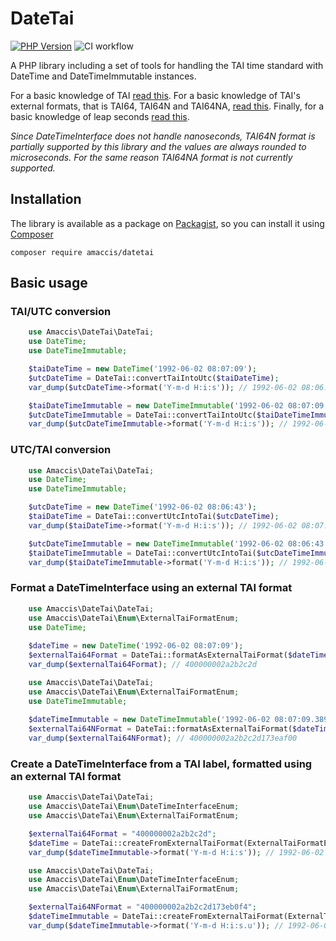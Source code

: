 # DateTai

[![PHP Version](https://img.shields.io/badge/php-%5E8.1.7-blue.svg)](https://img.shields.io/badge/php-%5E8.1.7-blue.svg)
![CI workflow](https://github.com/amaccis/datetai/actions/workflows/ci.yml/badge.svg)


A PHP library including a set of tools for handling the TAI time standard with DateTime and DateTimeImmutable instances.

For a basic knowledge of TAI [read this](https://en.wikipedia.org/wiki/International_Atomic_Time).
For a basic knowledge of TAI's external formats, that is TAI64, TAI64N and TAI64NA, [read this](https://cr.yp.to/libtai/tai64.html).
Finally, for a basic knowledge of leap seconds [read this](https://maia.usno.navy.mil/information/what-is-a-leap-second).

*Since DateTimeInterface does not handle nanoseconds, TAI64N format is partially supported by this library and the values are always rounded to microseconds. 
For the same reason TAI64NA format is not currently supported.*

## Installation

The library is available as a package on [Packagist](http://packagist.org/packages/amaccis/datetai), so you can install it using [Composer](http://getcomposer.org)
```shell
composer require amaccis/datetai
```

## Basic usage

### TAI/UTC conversion

```php
    use Amaccis\DateTai\DateTai;
    use DateTime;
    use DateTimeImmutable;

    $taiDateTime = new DateTime('1992-06-02 08:07:09');
    $utcDateTime = DateTai::convertTaiIntoUtc($taiDateTime);
    var_dump($utcDateTime->format('Y-m-d H:i:s')); // 1992-06-02 08:06:43

    $taiDateTimeImmutable = new DateTimeImmutable('1992-06-02 08:07:09');
    $utcDateTimeImmutable = DateTai::convertTaiIntoUtc($taiDateTimeImmutable);
    var_dump($utcDateTimeImmutable->format('Y-m-d H:i:s')); // 1992-06-02 08:06:43
```

### UTC/TAI conversion

```php
    use Amaccis\DateTai\DateTai;
    use DateTime;
    use DateTimeImmutable;

    $utcDateTime = new DateTime('1992-06-02 08:06:43');
    $taiDateTime = DateTai::convertUtcIntoTai($utcDateTime);
    var_dump($taiDateTime->format('Y-m-d H:i:s')); // 1992-06-02 08:07:09

    $utcDateTimeImmutable = new DateTimeImmutable('1992-06-02 08:06:43');
    $taiDateTimeImmutable = DateTai::convertUtcIntoTai($utcDateTimeImmutable);
    var_dump($taiDateTimeImmutable->format('Y-m-d H:i:s')); // 1992-06-02 08:07:09
```

### Format a DateTimeInterface using an external TAI format

```php
    use Amaccis\DateTai\DateTai;
    use Amaccis\DateTai\Enum\ExternalTaiFormatEnum;
    use DateTime;
    
    $dateTime = new DateTime('1992-06-02 08:07:09');
    $externalTai64Format = DateTai::formatAsExternalTaiFormat($dateTime, ExternalTaiFormatEnum::TAI64);
    var_dump($externalTai64Format); // 400000002a2b2c2d
```
```php
    use Amaccis\DateTai\DateTai;
    use Amaccis\DateTai\Enum\ExternalTaiFormatEnum;
    use DateTimeImmutable;
    
    $dateTimeImmutable = new DateTimeImmutable('1992-06-02 08:07:09.389984500');
    $externalTai64NFormat = DateTai::formatAsExternalTaiFormat($dateTimeImmutable, ExternalTaiFormatEnum::TAI64N);
    var_dump($externalTai64NFormat); // 400000002a2b2c2d173eaf00
```

### Create a DateTimeInterface from a TAI label, formatted using an external TAI format

```php
    use Amaccis\DateTai\DateTai;
    use Amaccis\DateTai\Enum\DateTimeInterfaceEnum;
    use Amaccis\DateTai\Enum\ExternalTaiFormatEnum;

    $externalTai64Format = "400000002a2b2c2d";
    $dateTime = DateTai::createFromExternalTaiFormat(ExternalTaiFormatEnum::TAI64, $externalTai64Format, DateTimeInterfaceEnum::DateTime);
    var_dump($dateTimeImmutable->format('Y-m-d H:i:s')); // 1992-06-02 08:07:09
```
```php
    use Amaccis\DateTai\DateTai;
    use Amaccis\DateTai\Enum\DateTimeInterfaceEnum;
    use Amaccis\DateTai\Enum\ExternalTaiFormatEnum;

    $externalTai64NFormat = "400000002a2b2c2d173eb0f4";
    $dateTimeImmutable = DateTai::createFromExternalTaiFormat(ExternalTaiFormatEnum::TAI64N, $externalTai64NFormat, DateTimeInterfaceEnum::DateTimeImmutable);
    var_dump($dateTimeImmutable->format('Y-m-d H:i:s.u')); // 1992-06-02 08:07:09.389985
```
